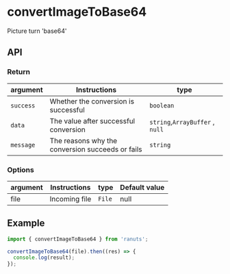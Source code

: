 # convertImageToBase64

Picture turn 'base64'

## API

### Return

| argument  | Instructions                                     | type                            |
| --------- | ------------------------------------------------ | ------------------------------- |
| `success` | Whether the conversion is successful             | `boolean`                       |
| `data`    | The value after successful conversion            | `string`,`ArrayBuffer` , `null` |
| `message` | The reasons why the conversion succeeds or fails | `string`                        |

### Options

| argument | Instructions  | type   | Default value |
| -------- | ------------- | ------ | ------------- |
| file     | Incoming file | `File` | null          |

## Example

```js
import { convertImageToBase64 } from 'ranuts';

convertImageToBase64(file).then((res) => {
  console.log(result);
});
```
